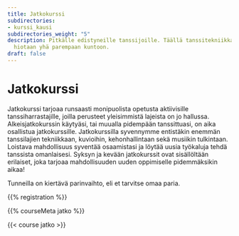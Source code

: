 ```yaml
---
title: Jatkokurssi
subdirectories:
- kurssi_kausi
subdirectories_weight: "5"
description: Pitkälle edistyneille tanssijoille. Täällä tanssitekniikka ja kuviot
  hiotaan yhä parempaan kuntoon.
draft: false
---
```

# Jatkokurssi

Jatkokurssi tarjoaa runsaasti monipuolista opetusta aktiivisille tanssiharrastajille, joilla perusteet yleisimmistä lajeista on jo hallussa. Alkeisjatkokurssin käytyäsi, tai muualla pidempään tanssittuasi, on aika osallistua jatkokurssille. Jatkokurssilla syvennymme entistäkin enemmän tanssilajien tekniikkaan, kuvioihin, kehonhallintaan sekä musiikin tulkintaan. Loistava mahdollisuus syventää osaamistasi ja löytää uusia työkaluja tehdä tanssista omanlaisesi. Syksyn ja kevään jatkokurssit ovat sisällöltään erilaiset, joka tarjoaa mahdollisuuden uuden oppimiselle pidemmäksikin aikaa!

Tunneilla on kiertävä parinvaihto, eli et tarvitse omaa paria.

<!-- layouts/shortcodes/registration.html -->
{{% registration %}}

{{% courseMeta jatko %}}

{{< course jatko >}}
